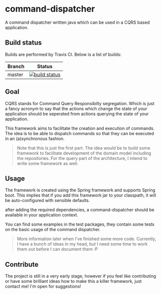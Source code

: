 # command-dispatcher
A command dispatcher written java which can be used in a CQRS based application.

## Build status
Builds are performed by Travis CI. Below is a list of builds:

| Branch | Status |
| ------ |:------:| 
| master | [![build status](https://travis-ci.org/domenique/command-dispatcher.svg?branch=master)](https://travis-ci.org/domenique/command-dispatcher)|

## Goal
CQRS stands for Command Query Responsibilty segregation. Which is just a fancy acronym to say that the actions which change the state of your application should be seperated from actions querying the state of your application. 

This framework aims to facilitate the creation and execution of commands. The idea is to be able to dispatch commands so that they can be executed in an (a)synchronous fashion.

> Note that this is just the first part. The idea would be to build some framework to facilitate development of the domain model including the repositories. For the query part of the architecture, I intend to write some framework as well.  

## Usage 
The framework is created using the Spring framework and supports Spring boot. This implies that if you add this framework jar to your classpath, it will be auto-configured with sensible defaults.

after adding the required dependencies, a command-dispatcher should be available in your application context.

You can find some examples in the test packages, they contain some tests on the basic usage of the command dispatcher.

> More information later when I've finished some more code. Currently, I have a bunch of ideas in my head, but I need some time to work them out before I can document them :P

## Contribute
The project is still in a very early stage, however if you feel like contributing or have some brilliant ideas how to make this a killer framework, just contact me! I'm open for suggestions!


